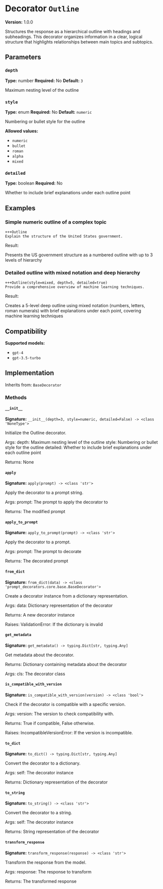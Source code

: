 # Decorator `Outline`

**Version:** 1.0.0

Structures the response as a hierarchical outline with headings and subheadings. This decorator organizes information in a clear, logical structure that highlights relationships between main topics and subtopics.

## Parameters

### `depth`

**Type:** number
**Required:** No
**Default:** `3`

Maximum nesting level of the outline

### `style`

**Type:** enum
**Required:** No
**Default:** `numeric`

Numbering or bullet style for the outline

**Allowed values:**

- `numeric`
- `bullet`
- `roman`
- `alpha`
- `mixed`

### `detailed`

**Type:** boolean
**Required:** No

Whether to include brief explanations under each outline point

## Examples

### Simple numeric outline of a complex topic

```
+++Outline
Explain the structure of the United States government.
```

Result:

Presents the US government structure as a numbered outline with up to 3 levels of hierarchy

### Detailed outline with mixed notation and deep hierarchy

```
+++Outline(style=mixed, depth=5, detailed=true)
Provide a comprehensive overview of machine learning techniques.
```

Result:

Creates a 5-level deep outline using mixed notation (numbers, letters, roman numerals) with brief explanations under each point, covering machine learning techniques

## Compatibility

**Supported models:**

- `gpt-4`
- `gpt-3.5-turbo`

## Implementation

Inherits from: `BaseDecorator`

### Methods

#### `__init__`

**Signature:** `__init__(depth=3, style=numeric, detailed=False) -> <class 'NoneType'>`

Initialize the Outline decorator.

Args:
    depth: Maximum nesting level of the outline
    style: Numbering or bullet style for the outline
    detailed: Whether to include brief explanations under each outline point


Returns:
    None

#### `apply`

**Signature:** `apply(prompt) -> <class 'str'>`

Apply the decorator to a prompt string.

Args:
    prompt: The prompt to apply the decorator to


Returns:
    The modified prompt

#### `apply_to_prompt`

**Signature:** `apply_to_prompt(prompt) -> <class 'str'>`

Apply the decorator to a prompt.

Args:
    prompt: The prompt to decorate

Returns:
    The decorated prompt

#### `from_dict`

**Signature:** `from_dict(data) -> <class 'prompt_decorators.core.base.BaseDecorator'>`

Create a decorator instance from a dictionary representation.

Args:
    data: Dictionary representation of the decorator

Returns:
    A new decorator instance

Raises:
    ValidationError: If the dictionary is invalid

#### `get_metadata`

**Signature:** `get_metadata() -> typing.Dict[str, typing.Any]`

Get metadata about the decorator.

Returns:
    Dictionary containing metadata about the decorator


Args:
    cls: The decorator class

#### `is_compatible_with_version`

**Signature:** `is_compatible_with_version(version) -> <class 'bool'>`

Check if the decorator is compatible with a specific version.

Args:
    version: The version to check compatibility with.


Returns:
    True if compatible, False otherwise.


Raises:
    IncompatibleVersionError: If the version is incompatible.

#### `to_dict`

**Signature:** `to_dict() -> typing.Dict[str, typing.Any]`

Convert the decorator to a dictionary.

Args:
    self: The decorator instance

Returns:
    Dictionary representation of the decorator

#### `to_string`

**Signature:** `to_string() -> <class 'str'>`

Convert the decorator to a string.

Args:
    self: The decorator instance

Returns:
    String representation of the decorator

#### `transform_response`

**Signature:** `transform_response(response) -> <class 'str'>`

Transform the response from the model.

Args:
    response: The response to transform

Returns:
    The transformed response
